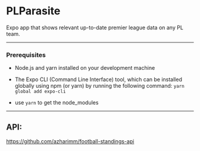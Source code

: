 # PLParasite
Expo app that shows relevant up-to-date premier league data on any PL team. 

---

### Prerequisites

* Node.js and yarn installed on your development machine

* The Expo CLI (Command Line Interface) tool, which can be installed globally using npm (or yarn) by running the following command: `yarn global add expo-cli`

* use `yarn` to get the node_modules

---

## API:
https://github.com/azharimm/football-standings-api
